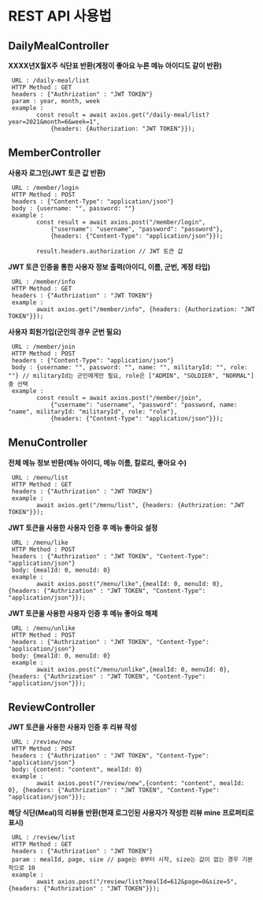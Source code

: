 # REST API 사용법

## DailyMealController
__XXXX년X월X주 식단표 반환(계정이 좋아요 누른 메뉴 아이디도 같이 반환)__
```
 URL : /daily-meal/list
 HTTP Method : GET
 headers : {"Authrization" : "JWT TOKEN"}
 param : year, month, week
 example : 
        const result = await axios.get("/daily-meal/list?year=2021&month=6&week=1", 
            {headers: {Authorization: "JWT TOKEN"}}); 
```

## MemberController
__사용자 로그인(JWT 토큰 값 반환)__
```
 URL : /member/login
 HTTP Method : POST
 headers : {"Content-Type": "application/json"}
 body : {username: "", password: ""}
 example : 
        const result = await axios.post("/member/login", 
            {"username": "username", "password": "password"}, 
            {headers: {"Content-Type": "application/json"}});
            
        result.headers.authorization // JWT 토큰 값     
```

__JWT 토큰 인증을 통한 사용자 정보 출력(아이디, 이름, 군번, 계정 타입)__
```
 URL : /member/info
 HTTP Method : GET
 headers : {"Authrization" : "JWT TOKEN"}
 example :
        await axios.get("/member/info", {headers: {Authorization: "JWT TOKEN"}});
```

__사용자 회원가입(군인의 경우 군번 필요)__
```
 URL : /member/join
 HTTP Method : POST
 headers : {"Content-Type": "application/json"}
 body : {username: "", password: "", name: "", militaryId: "", role: ""} // militaryId는 군인에게만 필요, role은 ["ADMIN", "SOLDIER", "NORMAL"] 중 선택
 example : 
        const result = await axios.post("/member/join", 
            {"username": "username", "password": "password, name: "name", militaryId: "militaryId", role: "role"}, 
            {headers: {"Content-Type": "application/json"}});
```
## MenuController
__전체 메뉴 정보 반환(메뉴 아이디, 메뉴 이름, 칼로리, 좋아요 수)__
```
 URL : /menu/list
 HTTP Method : GET
 headers : {"Authrization" : "JWT TOKEN"}
 example : 
        await axios.get("/menu/list", {headers: {Authrization: "JWT TOKEN"}});
```
__JWT 토큰을 사용한 사용자 인증 후 메뉴 좋아요 설정__
```
 URL : /menu/like
 HTTP Method : POST
 headers : {"Authrization" : "JWT TOKEN", "Content-Type": "application/json"}
 body: {mealId: 0, menuId: 0}
 example : 
        await axios.post("/menu/like",{mealId: 0, menuId: 0}, {headers: {"Authrization" : "JWT TOKEN", "Content-Type": "application/json"}});
```
__JWT 토큰을 사용한 사용자 인증 후 메뉴 좋아요 해제__
```
 URL : /menu/unlike
 HTTP Method : POST
 headers : {"Authrization" : "JWT TOKEN", "Content-Type": "application/json"}
 body: {mealId: 0, menuId: 0}
 example : 
        await axios.post("/menu/unlike",{mealId: 0, menuId: 0}, {headers: {"Authrization" : "JWT TOKEN", "Content-Type": "application/json"}});
```
## ReviewController
__JWT 토큰을 사용한 사용자 인증 후 리뷰 작성__
```
 URL : /review/new
 HTTP Method : POST
 headers : {"Authrization" : "JWT TOKEN", "Content-Type": "application/json"}
 body: {content: "content", mealId: 0}
 example : 
        await axios.post("/review/new",{content: "content", mealId: 0}, {headers: {"Authrization" : "JWT TOKEN", "Content-Type": "application/json"}});
```
__해당 식단(Meal)의 리뷰들 반환(현재 로그인된 사용자가 작성한 리뷰 mine 프로퍼티로 표시)__
```
 URL : /review/list
 HTTP Method : GET
 headers : {"Authrization" : "JWT TOKEN"}
 param : mealId, page, size // page는 0부터 시작, size는 값이 없는 경우 기본적으로 10
 example : 
        await axios.post("/review/list?mealId=612&page=0&size=5", {headers: {"Authrization" : "JWT TOKEN"}});
```